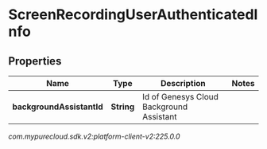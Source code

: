 # ScreenRecordingUserAuthenticatedInfo


## Properties

| Name | Type | Description | Notes |
| ------------ | ------------- | ------------- | ------------- |
| **backgroundAssistantId** | **String** | Id of Genesys Cloud Background Assistant |  |




_com.mypurecloud.sdk.v2:platform-client-v2:225.0.0_
